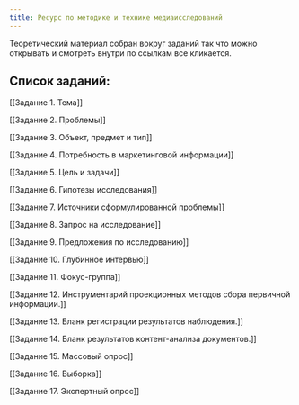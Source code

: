 ```yaml
---
title: Ресурс по методике и технике медиаисследований
---
```

Теоретический материал собран вокруг заданий так что можно открывать и смотреть внутри по ссылкам все кликается.
## Список заданий:

[[Задание 1. Тема]]

[[Задание 2. Проблемы]]

[[Задание 3. Объект, предмет и тип]]

[[Задание 4. Потребность в маркетинговой информации]]

[[Задание 5. Цель и задачи]]

[[Задание 6. Гипотезы исследования]]

[[Задание 7. Источники сформулированной проблемы]]

[[Задание 8. Запрос на исследование]]

[[Задание 9. Предложения по исследованию]]

[[Задание 10. Глубинное интервью]]

[[Задание 11. Фокус-группа]]

[[Задание 12. Инструментарий проекционных методов сбора первичной информации.]]

[[Задание 13. Бланк регистрации результатов наблюдения.]]

[[Задание 14. Бланк результатов контент-анализа документов.]]

[[Задание 15. Массовый опрос]]

[[Задание 16. Выборка]]

[[Задание 17. Экспертный опрос]]

